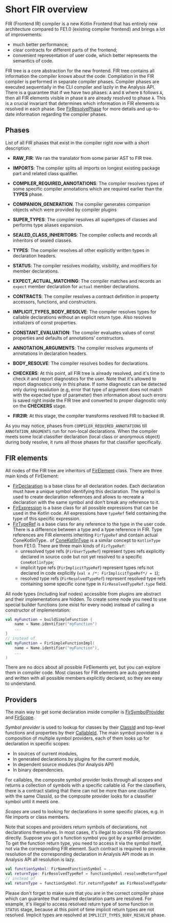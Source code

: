 # Short FIR overview

FIR (Frontend IR) compiler is a new Kotlin Frontend that has entirely new architecture compared to FE1.0 (existing compiler frontend) and brings a lot of improvements:
- much better performance;
- clear contracts for different parts of the frontend;
- convenient representation of user code, which better represents the semantics of code.

FIR tree is a core abstraction for the new frontend. FIR tree contains all information the compiler knows about the code. Compilation in the
FIR compiler is performed in separate compiler phases. Compiler phases are executed sequentially in the CLI compiler and lazily in the Analysis API.
There is a guarantee that if we have two phases: `A` and `B` where `B` follows `A`, then all FIR elements visible in phase `B` are already resolved to phase `A`. 
This is a crucial invariant that determines which information in FIR elements is resolved in each phase.
See [FirResolvePhase](../../compiler/fir/tree/src/org/jetbrains/kotlin/fir/declarations/FirResolvePhase.kt) for more details and up-to-date information regarding the compiler phases.

## Phases
List of all FIR phases that exist in the compiler right now with a short description:
- **RAW_FIR**: We ran the translator from some parser AST to FIR tree.
- **IMPORTS**: The compiler splits all imports on longest existing package part and related class qualifier.
- **COMPILER_REQUIRED_ANNOTATIONS**: The compiler resolves types of some specific compiler annotations which are required earlier than the **TYPES** phase.
- **COMPANION_GENERATION**. The compiler generates companion objects which were provided by compiler plugins
- **SUPER_TYPES**: The compiler resolves all supertypes of classes and performs type aliases expansion. 
- **SEALED_CLASS_INHERITORS**: The compiler collects and records all inheritors of sealed classes.
- **TYPES**: The compiler resolves all other explicitly written types in declaration headers.
- **STATUS**: The compiler resolves modality, visibility, and modifiers for member declarations.
- **EXPECT_ACTUAL_MATCHING**: The compiler matches and records an `expect` member declaration for `actual` member declarations.
- **CONTRACTS**: The compiler resolves a contract definition in property accessors, functions, and constructors.
- **IMPLICIT_TYPES_BODY_RESOLVE**: The compiler resolves types for callable declarations without an explicit return type. 
Also resolves initializers of const properties. 
- **CONSTANT_EVALUATION**: The compiler evaluates values of const properties and defaults of annotations' constructors.
- **ANNOTATION_ARGUMENTS**: The compiler resolves arguments of annotations in declaration headers.
- **BODY_RESOLVE**: The compiler resolves bodies for declarations.
- **CHECKERS**: At this point, all FIR tree is already resolved, and it's time to check it and report diagnostics for the user.
  Note that it's allowed to report diagnostics only in this phase. If some diagnostic can be detected only during resolution (e.g, error
  that type of argument does not match with the expected type of parameter) then information about such errors is saved right inside the FIR tree
  and converted to proper diagnostic only on the **CHECKERS** stage.

- **FIR2IR**: At this stage, the compiler transforms resolved FIR to backed IR.

As you may notice, phases from `COMPILER_REQUIRED_ANNOTATIONS` till `ANNOTATION_ARGUMENTS` run for non-local declarations.
When the compiler meets some local classifier declaration (local class or anonymous object) during body resolve,
it runs all those phases for that classifier specifically.

## FIR elements

All nodes of the FIR tree are inheritors
of [FirElement](https://github.com/JetBrains/kotlin/blob/master/compiler/fir/tree/gen/org/jetbrains/kotlin/fir/FirElement.kt) class.
There are three main kinds of FirElement:

- [FirDeclaration](https://github.com/JetBrains/kotlin/blob/master/compiler/fir/tree/gen/org/jetbrains/kotlin/fir/declarations/FirDeclaration.kt) is a base class for all declaration nodes. Each declaration must have a unique symbol identifying this declaration. The symbol is used to create declaration references and allows to recreate a declaration with the same symbol and don't break any reference to it.
- [FirExpression](https://github.com/JetBrains/kotlin/blob/master/compiler/fir/tree/gen/org/jetbrains/kotlin/fir/expressions/FirExpression.kt) is a base class for all possible expressions that can be used in the Kotlin code. All expressions have `typeRef` field containing the type of this
  specific expression.
- [FirTypeRef](https://github.com/JetBrains/kotlin/blob/master/compiler/fir/tree/gen/org/jetbrains/kotlin/fir/types/FirTypeRef.kt) is a base class for any reference to the type in the user code. There is a difference between a type and a type reference in FIR. Type references are FIR elements inheriting `FirTypeRef` and contain actual ConeKotlinType..
  of [ConeKotlinType](https://github.com/JetBrains/kotlin/blob/master/compiler/fir/cones/src/org/jetbrains/kotlin/fir/types/ConeTypes.kt) is a similar concept to `KotlinType` from FE1.0. There are three main kinds of `FirTypeRef`:
    - unresolved type refs (`FirUserTypeRef`) represent types refs explicitly declared in source code but not yet resolved to a specific `ConeKotlinType`;
    - implicit type refs (`FirImplicitTypeRef`) represent types refs not declared in code explicitly (`val x /*: FirImplicitTypeRef*/ = 1`);
    - resolved type refs (`FirResolvedTypeRef`) represent resolved type refs containing some specific cone type in `FirResolvedTypeRef.type`
      field.

All node types (including leaf nodes) accessible from plugins are abstract and their implementations are hidden. To create some
node you need to use special builder functions (one exist for every node) instead of calling a constructor of implementation:

```kotlin
val myFunction = buildSimpleFunction {
    name = Name.identifier("myFunction")
    ...
}
// instead of
val myFunction = FirSimpleFunctionImpl(
    name = Name.identifier("myFunction"),
    ...
)
```

There are no docs about all possible FirElements yet, but you can explore them in compiler code. Most classes for FIR elements are auto
generated and written with all possible members explicitly declared, so they are easy to understand.

## Providers

The main way to get some declaration inside compiler is [FirSymbolProvider](https://github.com/JetBrains/kotlin/blob/master/compiler/fir/providers/src/org/jetbrains/kotlin/fir/resolve/providers/FirSymbolProvider.kt)
and [FirScope](https://github.com/JetBrains/kotlin/blob/master/compiler/fir/tree/src/org/jetbrains/kotlin/fir/scopes/FirScope.kt).

_Symbol provider_ is used to lookup for classes by their [ClassId](https://github.com/JetBrains/kotlin/blob/master/core/compiler.common/src/org/jetbrains/kotlin/name/ClassId.kt) and top-level functions and properties by
their [CallableId](https://github.com/JetBrains/kotlin/blob/master/core/compiler.common/src/org/jetbrains/kotlin/name/CallableId.kt).
The main symbol provider is a composition of multiple symbol providers, each of them looks up for declaration in specific scopes:
- In sources of current modules,
- In generated declarations by plugins for the current module,
- In dependent source modules (for Analysis API)
- In binary dependencies.

For callables, the composite symbol provider looks through all scopes and returns a collection of symbols with a specific callable id. For the
classifiers, there is a contract stating that there can not be more than one classifier with the same ClassId, so the composite provider looks for a
classifier symbol until it meets one.

_Scopes_ are used to looking for declarations in some specific places, e.g. in file imports or class members.

Note that scopes and providers return symbols of declarations, not declarations themselves. In most cases, it's illegal to access FIR
declaration directly. Suppose you got s function symbol you got by a symbol provider. To get the function return type, you need to access it
via the symbol itself, not via the corresponding FIR element. Such contract is required to provoke resolution of the corresponding declaration in Analysis API mode as in Analysis API all resolution is lazy.

```kotlin
val functionSymbol: FirNamedFunctionSymbol = ...
val returnType: FirResolvedTypeRef = functionSymbol.resolvedReturnTypeRef
// instead of
val returnType = functionSymbol.fir.returnTypeRef as FirResolvedTypeRef
```

Please don't forget to make sure that you are in the correct compiler phase which can guarantee that required declaration parts are resolved. For example, it's illegal to access resolved return type of some function in `STATUS` stage, because at this point of time implicit return types are not
resolved. Implicit types are resolved at `IMPLICIT_TYPES_BODY_RESOLVE` phase.
